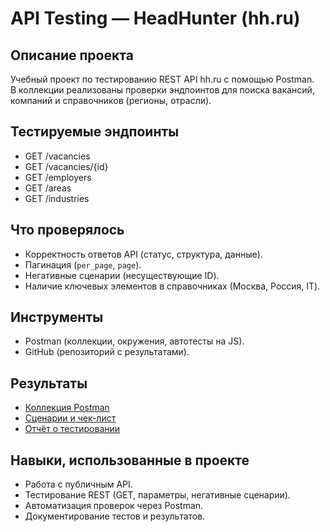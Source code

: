 # API Testing — HeadHunter (hh.ru)

## Описание проекта
Учебный проект по тестированию REST API hh.ru с помощью Postman.  
В коллекции реализованы проверки эндпоинтов для поиска вакансий, компаний и справочников (регионы, отрасли).

## Тестируемые эндпоинты
- GET /vacancies
- GET /vacancies/{id}
- GET /employers
- GET /areas
- GET /industries

## Что проверялось
- Корректность ответов API (статус, структура, данные).
- Пагинация (`per_page`, `page`).
- Негативные сценарии (несуществующие ID).
- Наличие ключевых элементов в справочниках (Москва, Россия, IT).

## Инструменты
- Postman (коллекции, окружения, автотесты на JS).
- GitHub (репозиторий с результатами).

## Результаты
- [Коллекция Postman](./postman/hh_api_collection.json)
- [Сценарии и чек-лист](./docs/checklist.md)
- [Отчёт о тестировании](./docs/test_report.md)

## Навыки, использованные в проекте
- Работа с публичным API.
- Тестирование REST (GET, параметры, негативные сценарии).
- Автоматизация проверок через Postman.
- Документирование тестов и результатов.
